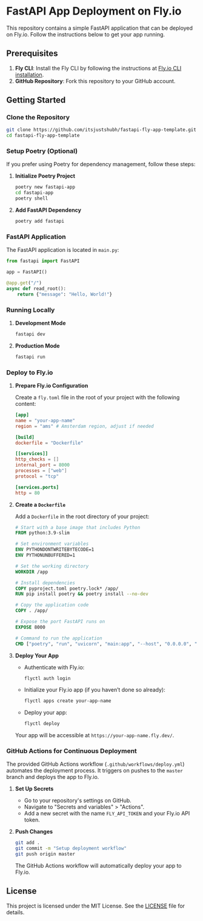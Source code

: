 
# FastAPI App Deployment on Fly.io

This repository contains a simple FastAPI application that can be deployed on Fly.io. Follow the instructions below to get your app running.

## Prerequisites

1. **Fly CLI**: Install the Fly CLI by following the instructions at [Fly.io CLI installation](https://fly.io/docs/hands-on/install-flyctl/).
2. **GitHub Repository**: Fork this repository to your GitHub account.

## Getting Started

### Clone the Repository

```bash
git clone https://github.com/itsjustshubh/fastapi-fly-app-template.git
cd fastapi-fly-app-template
```

### Setup Poetry (Optional)

If you prefer using Poetry for dependency management, follow these steps:

1. **Initialize Poetry Project**

    ```bash
    poetry new fastapi-app
    cd fastapi-app
    poetry shell
    ```

2. **Add FastAPI Dependency**

    ```bash
    poetry add fastapi
    ```

### FastAPI Application

The FastAPI application is located in `main.py`:

```python
from fastapi import FastAPI

app = FastAPI()

@app.get("/")
async def read_root():
    return {"message": "Hello, World!"}
```

### Running Locally

1. **Development Mode**

    ```bash
    fastapi dev
    ```

2. **Production Mode**

    ```bash
    fastapi run
    ```

### Deploy to Fly.io

1. **Prepare Fly.io Configuration**

    Create a `fly.toml` file in the root of your project with the following content:

    ```toml
    [app]
    name = "your-app-name"
    region = "ams" # Amsterdam region, adjust if needed

    [build]
    dockerfile = "Dockerfile"

    [[services]]
    http_checks = []
    internal_port = 8000
    processes = ["web"]
    protocol = "tcp"

    [services.ports]
    http = 80
    ```

2. **Create a `Dockerfile`**

    Add a `Dockerfile` in the root directory of your project:

    ```Dockerfile
    # Start with a base image that includes Python
    FROM python:3.9-slim

    # Set environment variables
    ENV PYTHONDONTWRITEBYTECODE=1
    ENV PYTHONUNBUFFERED=1

    # Set the working directory
    WORKDIR /app

    # Install dependencies
    COPY pyproject.toml poetry.lock* /app/
    RUN pip install poetry && poetry install --no-dev

    # Copy the application code
    COPY . /app/

    # Expose the port FastAPI runs on
    EXPOSE 8000

    # Command to run the application
    CMD ["poetry", "run", "uvicorn", "main:app", "--host", "0.0.0.0", "--port", "8000"]
    ```

3. **Deploy Your App**

    - Authenticate with Fly.io:

      ```bash
      flyctl auth login
      ```

    - Initialize your Fly.io app (if you haven’t done so already):

      ```bash
      flyctl apps create your-app-name
      ```

    - Deploy your app:

      ```bash
      flyctl deploy
      ```

    Your app will be accessible at `https://your-app-name.fly.dev/`.

### GitHub Actions for Continuous Deployment

The provided GitHub Actions workflow (`.github/workflows/deploy.yml`) automates the deployment process. It triggers on pushes to the `master` branch and deploys the app to Fly.io.

1. **Set Up Secrets**

    - Go to your repository's settings on GitHub.
    - Navigate to "Secrets and variables" > "Actions".
    - Add a new secret with the name `FLY_API_TOKEN` and your Fly.io API token.

2. **Push Changes**

    ```bash
    git add .
    git commit -m "Setup deployment workflow"
    git push origin master
    ```

    The GitHub Actions workflow will automatically deploy your app to Fly.io.

## License

This project is licensed under the MIT License. See the [LICENSE](LICENSE) file for details.
